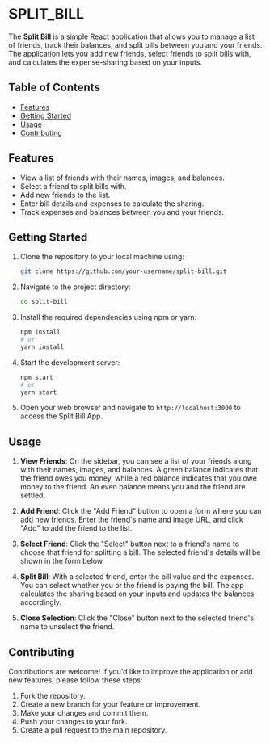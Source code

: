 # SPLIT_BILL
 The **Split Bill** is a simple React application that allows you to manage a list of friends, track their balances, and split bills between you and your friends. The application lets you add new friends, select friends to split bills with, and calculates the expense-sharing based on your inputs.

## Table of Contents

- [Features](#features)
- [Getting Started](#getting-started)
- [Usage](#usage)
- [Contributing](#contributing)

## Features

- View a list of friends with their names, images, and balances.
- Select a friend to split bills with.
- Add new friends to the list.
- Enter bill details and expenses to calculate the sharing.
- Track expenses and balances between you and your friends.

## Getting Started

1. Clone the repository to your local machine using:

   ```bash
   git clone https://github.com/your-username/split-bill.git
   ```

2. Navigate to the project directory:

   ```bash
   cd split-bill
   ```

3. Install the required dependencies using npm or yarn:

   ```bash
   npm install
   # or
   yarn install
   ```

4. Start the development server:

   ```bash
   npm start
   # or
   yarn start
   ```

5. Open your web browser and navigate to `http://localhost:3000` to access the Split Bill App.

## Usage

1. **View Friends**: On the sidebar, you can see a list of your friends along with their names, images, and balances. A green balance indicates that the friend owes you money, while a red balance indicates that you owe money to the friend. An even balance means you and the friend are settled.

2. **Add Friend**: Click the "Add Friend" button to open a form where you can add new friends. Enter the friend's name and image URL, and click "Add" to add the friend to the list.

3. **Select Friend**: Click the "Select" button next to a friend's name to choose that friend for splitting a bill. The selected friend's details will be shown in the form below.

4. **Split Bill**: With a selected friend, enter the bill value and the expenses. You can select whether you or the friend is paying the bill. The app calculates the sharing based on your inputs and updates the balances accordingly.

5. **Close Selection**: Click the "Close" button next to the selected friend's name to unselect the friend.

## Contributing

Contributions are welcome! If you'd like to improve the application or add new features, please follow these steps:

1. Fork the repository.
2. Create a new branch for your feature or improvement.
3. Make your changes and commit them.
4. Push your changes to your fork.
5. Create a pull request to the main repository.


